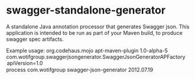 swagger-standalone-generator
============================

A standalone Java annotation processor that generates Swagger json. This application is intended to be run as part
of your Maven build, to produce swagger spec artifacts.

Example usage:
<build>
    <plugins>
        <plugin>
            <groupId>org.codehaus.mojo</groupId>
            <artifactId>apt-maven-plugin</artifactId>
            <version>1.0-alpha-5</version>
            <configuration>
                <factory>com.wotifgroup.swaggerjsongenerator.SwaggerJsonGeneratorAPFactory</factory>
                <options>
                    <option>apiVersion=1.0</option>
                </options>
            </configuration>
            <executions>
                <execution>
                    <goals>
                        <goal>process</goal>
                    </goals>
                </execution>
            </executions>
            <dependencies>
                <dependency>
                    <groupId>com.wotifgroup</groupId>
                    <artifactId>swagger-json-generator</artifactId>
                    <version>2012.07.19</version>
                </dependency>
            </dependencies>
        </plugin>
    </plugins>
</build>